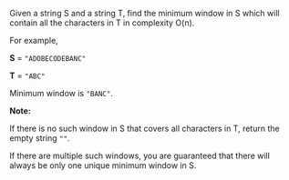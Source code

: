 Given a string S and a string T, find the minimum window in S which will contain all the characters in T in complexity O(n).

For example,

**S** = `"ADOBECODEBANC"`

**T** = `"ABC"`

Minimum window is `"BANC"`.

**Note:**

If there is no such window in S that covers all characters in T, return the empty string `""`.

If there are multiple such windows, you are guaranteed that there will always be only one unique minimum window in S.